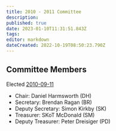 ```yaml
---
title: 2010 - 2011 Committee
description: 
published: true
date: 2023-01-10T11:31:51.843Z
tags: 
editor: markdown
dateCreated: 2022-10-19T08:50:23.790Z
---
```


## Committee Members

Elected [2010-09-11](/minutes/AGM/2010-09-11)

- Chair: Daniel Harmsworth (DH)
- Secretary: Brendan Ragan (BR)
- Deputy Secretary: Simon Kirkby (SK)
- Treasurer: SKoT McDonald (SM)
- Deputy Treasurer: Peter Dreisiger (PD)
